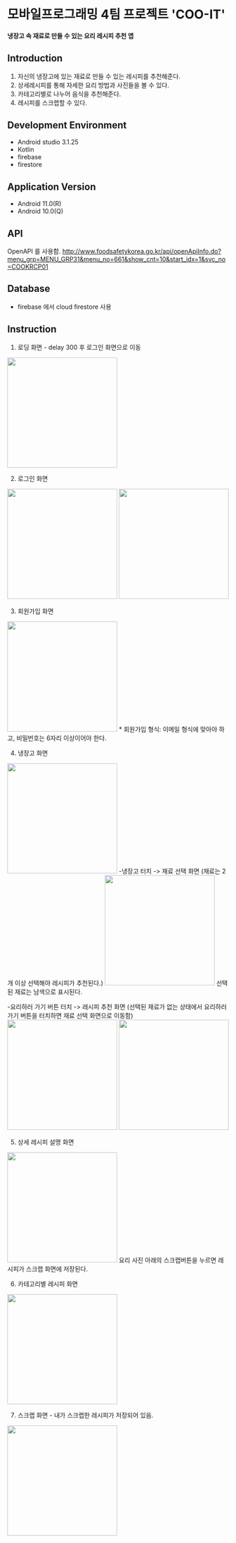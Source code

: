 # 모바일프로그래밍 4팀 프로젝트 'COO-IT'
#### 냉장고 속 재료로 만들 수 있는 요리 레시피 추천 앱

## Introduction
1. 자신의 냉장고에 있는 재료로 만들 수 있는 레시피를 추천해준다.
2. 상세레시피를 통해 자세한 요리 방법과 사진들을 볼 수 있다. 
3. 카테고리별로 나누어 음식을 추천해준다.
4. 레시피를 스크랩할 수 있다.

## Development Environment
+ Android studio 3.1.25
+ Kotlin
+ firebase
+ firestore

## Application Version
+ Android 11.0(R)
+ Android 10.0(Q)

## API 
OpenAPI 를 사용함. 
http://www.foodsafetykorea.go.kr/api/openApiInfo.do?menu_grp=MENU_GRP31&menu_no=661&show_cnt=10&start_idx=1&svc_no=COOKRCP01

## Database 
+ firebase 에서 cloud firestore 사용

## Instruction
1. 로딩 화면 - delay 300 후 로그인 화면으로 이동
<img src="https://user-images.githubusercontent.com/66251759/143869910-3314aace-499d-45f2-ab6b-a0a7fa873071.png" width="250"/>

2. 로그인 화면
<img src="https://user-images.githubusercontent.com/66251759/143869936-28131e4d-f5e7-4f3f-94a2-65c6f4e344a2.png" width="250"/>
<img src="https://user-images.githubusercontent.com/66251759/143870014-bc26cf01-cab4-4418-b90c-04b5fe039272.png" width="250"/>

3. 회원가입 화면
<img src="https://user-images.githubusercontent.com/66251759/143870032-523376c7-d955-482b-8b77-586792724363.png" width="250"/>
* 회원가입 형식: 이메일 형식에 맞아야 하고, 비밀번호는 6자리 이상이어야 한다.

4. 냉장고 화면
<img src="https://user-images.githubusercontent.com/66251759/143870056-c9193dd9-81c4-4c43-ba31-c9d9a47785c6.png" width="250"/>
 -냉장고 터치 -> 재료 선택 화면 (재료는 2개 이상 선택해야 레시피가 추천된다.)
<img src="https://user-images.githubusercontent.com/66251759/143870137-b4d8f446-2a33-40c8-bb75-bff9dce68858.png" width="250"/>
 선택된 재료는 남색으로 표시된다.

 -요리하러 가기 버튼 터치 -> 레시피 추천 화면 (선택된 재료가 없는 상태에서 요리하러 가기 버튼을 터치하면 재료 선택 화면으로 이동함)
<img src="https://user-images.githubusercontent.com/66251759/143870203-040a70cc-6b5e-4d08-b2e2-0c38cfda2996.png" width="250"/>
<img src="https://user-images.githubusercontent.com/66251759/143870229-5725105f-c694-432a-a08b-893210a4c11c.png" width="250"/>

5. 상세 레시피 설명 화면
<img src="https://user-images.githubusercontent.com/66251759/143872389-0877ec62-cd16-4865-87ee-d03b6ec5be69.png" width="250"/>
요리 사진 아래의 스크랩버튼을 누르면 레시피가 스크랩 화면에 저장된다.

6. 카테고리별 레시피 화면
<img src="https://user-images.githubusercontent.com/66251759/143870296-4c1d4dcc-3669-4a40-9723-86f5e5e5e44c.png" width="250"/>

7. 스크랩 화면 - 내가 스크랩한 레시피가 저장되어 있음.
<img src="https://user-images.githubusercontent.com/66251759/143870366-bc7491f2-d7ef-4faa-9495-009014aee8ab.png" width="250"/>
